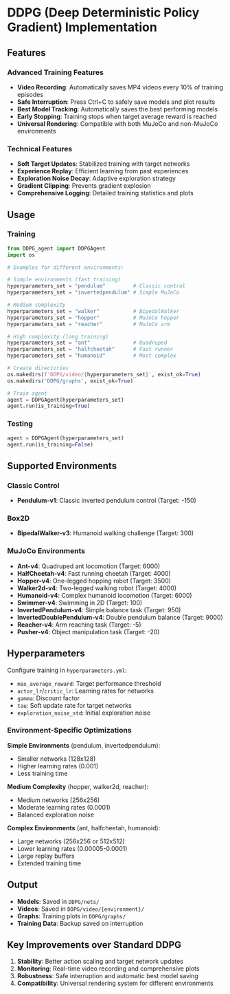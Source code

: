 # DDPG (Deep Deterministic Policy Gradient) Implementation

## Features

### Advanced Training Features
- **Video Recording**: Automatically saves MP4 videos every 10% of training episodes
- **Safe Interruption**: Press Ctrl+C to safely save models and plot results
- **Best Model Tracking**: Automatically saves the best performing models
- **Early Stopping**: Training stops when target average reward is reached
- **Universal Rendering**: Compatible with both MuJoCo and non-MuJoCo environments

### Technical Features
- **Soft Target Updates**: Stabilized training with target networks
- **Experience Replay**: Efficient learning from past experiences
- **Exploration Noise Decay**: Adaptive exploration strategy
- **Gradient Clipping**: Prevents gradient explosion
- **Comprehensive Logging**: Detailed training statistics and plots

## Usage

### Training
```python
from DDPG_agent import DDPGAgent
import os

# Examples for different environments:

# Simple environments (fast training)
hyperparameters_set = "pendulum"         # Classic control
hyperparameters_set = "invertedpendulum" # Simple MuJoCo

# Medium complexity 
hyperparameters_set = "walker"           # BipedalWalker
hyperparameters_set = "hopper"           # MuJoCo hopper
hyperparameters_set = "reacher"          # MuJoCo arm

# High complexity (long training)
hyperparameters_set = "ant"              # Quadruped
hyperparameters_set = "halfcheetah"      # Fast runner
hyperparameters_set = "humanoid"         # Most complex

# Create directories
os.makedirs(f'DDPG/video/{hyperparameters_set}', exist_ok=True)
os.makedirs('DDPG/graphs', exist_ok=True)

# Train agent
agent = DDPGAgent(hyperparameters_set)
agent.run(is_training=True)
```

### Testing
```python
agent = DDPGAgent(hyperparameters_set)
agent.run(is_training=False)
```

## Supported Environments

### Classic Control
- **Pendulum-v1**: Classic inverted pendulum control (Target: -150)

### Box2D 
- **BipedalWalker-v3**: Humanoid walking challenge (Target: 300)

### MuJoCo Environments
- **Ant-v4**: Quadruped ant locomotion (Target: 6000)
- **HalfCheetah-v4**: Fast running cheetah (Target: 4000)
- **Hopper-v4**: One-legged hopping robot (Target: 3500)
- **Walker2d-v4**: Two-legged walking robot (Target: 4000)
- **Humanoid-v4**: Complex humanoid locomotion (Target: 6000)
- **Swimmer-v4**: Swimming in 2D (Target: 100)
- **InvertedPendulum-v4**: Simple balance task (Target: 950)
- **InvertedDoublePendulum-v4**: Double pendulum balance (Target: 9000)
- **Reacher-v4**: Arm reaching task (Target: -5)
- **Pusher-v4**: Object manipulation task (Target: -20)

## Hyperparameters

Configure training in `hyperparameters.yml`:
- `max_average_reward`: Target performance threshold
- `actor_lr`/`critic_lr`: Learning rates for networks
- `gamma`: Discount factor
- `tau`: Soft update rate for target networks
- `exploration_noise_std`: Initial exploration noise

### Environment-Specific Optimizations

**Simple Environments** (pendulum, invertedpendulum):
- Smaller networks (128x128)
- Higher learning rates (0.001)
- Less training time

**Medium Complexity** (hopper, walker2d, reacher):
- Medium networks (256x256)
- Moderate learning rates (0.0001)
- Balanced exploration noise

**Complex Environments** (ant, halfcheetah, humanoid):
- Large networks (256x256 or 512x512)
- Lower learning rates (0.00005-0.0001)
- Large replay buffers
- Extended training time

## Output

- **Models**: Saved in `DDPG/nets/`
- **Videos**: Saved in `DDPG/video/{environment}/`
- **Graphs**: Training plots in `DDPG/graphs/`
- **Training Data**: Backup saved on interruption

## Key Improvements over Standard DDPG

1. **Stability**: Better action scaling and target network updates
2. **Monitoring**: Real-time video recording and comprehensive plots
3. **Robustness**: Safe interruption and automatic best model saving
4. **Compatibility**: Universal rendering system for different environments
